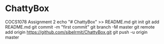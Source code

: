 # ChattyBox
COCS1078 Assignment 2
echo "# ChattyBox" >> README.md
git init
git add README.md
git commit -m "first commit"
git branch -M master
git remote add origin https://github.com/sibelrmit/ChattyBox.git
git push -u origin master
                
